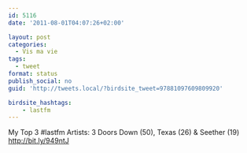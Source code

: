 ```yaml
---
id: 5116
date: '2011-08-01T04:07:26+02:00'

layout: post
categories:
  - Vis ma vie
tags:
  - tweet
format: status
publish_social: no
guid: 'http://tweets.local/?birdsite_tweet=97881097609809920'

birdsite_hashtags:
    - lastfm
---
```


My Top 3 #lastfm Artists: 3 Doors Down (50), Texas (26) &amp; Seether (19) http://bit.ly/949ntJ